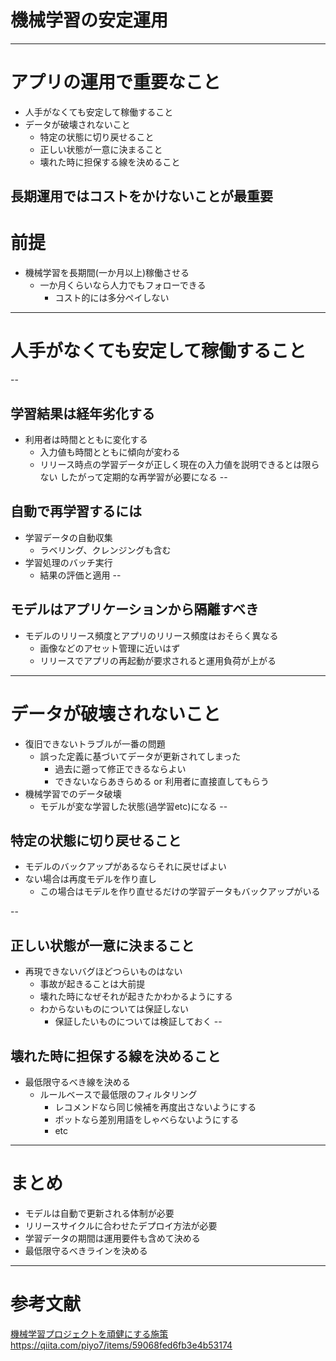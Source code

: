 # 機械学習の安定運用
---
# アプリの運用で重要なこと
* 人手がなくても安定して稼働すること
* データが破壊されないこと
    * 特定の状態に切り戻せること
    * 正しい状態が一意に決まること
    * 壊れた時に担保する線を決めること

長期運用ではコストをかけないことが最重要
---
# 前提
* 機械学習を長期間(一か月以上)稼働させる
    * 一か月くらいなら人力でもフォローできる
        * コスト的には多分ペイしない
---
# 人手がなくても安定して稼働すること
--
## 学習結果は経年劣化する
* 利用者は時間とともに変化する
    * 入力値も時間とともに傾向が変わる
    * リリース時点の学習データが正しく現在の入力値を説明できるとは限らない
したがって定期的な再学習が必要になる
--
## 自動で再学習するには
* 学習データの自動収集
    * ラベリング、クレンジングも含む
* 学習処理のバッチ実行
    * 結果の評価と適用
--
## モデルはアプリケーションから隔離すべき
* モデルのリリース頻度とアプリのリリース頻度はおそらく異なる
    * 画像などのアセット管理に近いはず
    * リリースでアプリの再起動が要求されると運用負荷が上がる

---
# データが破壊されないこと
* 復旧できないトラブルが一番の問題
    * 誤った定義に基づいてデータが更新されてしまった
        * 過去に遡って修正できるならよい
        * できないならあきらめる or 利用者に直接直してもらう
* 機械学習でのデータ破壊
    * モデルが変な学習した状態(過学習etc)になる
--
## 特定の状態に切り戻せること
* モデルのバックアップがあるならそれに戻せばよい
* ない場合は再度モデルを作り直し
    * この場合はモデルを作り直せるだけの学習データもバックアップがいる

--
## 正しい状態が一意に決まること
* 再現できないバグほどつらいものはない
    * 事故が起きることは大前提
    * 壊れた時になぜそれが起きたかわかるようにする
    * わからないものについては保証しない
        * 保証したいものについては検証しておく
--
## 壊れた時に担保する線を決めること
* 最低限守るべき線を決める
    * ルールベースで最低限のフィルタリング
        * レコメンドなら同じ候補を再度出さないようにする
        * ボットなら差別用語をしゃべらないようにする
        * etc

---
# まとめ
* モデルは自動で更新される体制が必要
* リリースサイクルに合わせたデプロイ方法が必要
* 学習データの期間は運用要件も含めて決める
* 最低限守るべきラインを決める

---
# 参考文献
[機械学習プロジェクトを頑健にする施策](https://speakerdeck.com/takahiko03/ji-jie-xue-xi-puroziekutowowan-jian-nisurushi-ce-ml-ops-study-number-2)
https://qiita.com/piyo7/items/59068fed6fb3e4b53174
